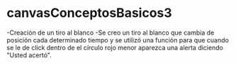 # canvasConceptosBasicos3

-Creación de un tiro al blanco
-Se creo un tiro al blanco que cambia de posición cada determinado tiempo y se utilizó una función para que cuando se le de click dentro de el círculo
rojo menor aparezca una alerta diciendo "Usted acertó".
